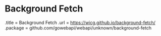 # Background Fetch

.title = Background Fetch
.url = <https://wicg.github.io/background-fetch/>
.package = github.com/gowebapi/webapi/unknown/background-fetch

